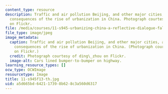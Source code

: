 ```yaml
---
content_type: resource
description: Traffic and air pollution Beijing, and other major cities, are significant
  consequences of the rise of urbanization in China. Photograph courtesy of ding_zhou
  on Flickr.
file: /media/courses/11-s945-urbanizing-china-a-reflective-dialogue-fall-2013/a5d665bd642117398b628c3a560d6317_11-s945f13-th.jpg
file_type: image/jpeg
image_metadata:
  caption: Traffic and air pollution Beijing, and other major cities, are significant
    consequences of the rise of urbanization in China. (Photograph courtesy of [ding\_zhou](https://www.flickr.com/photos/ding_zhou/8602418615/)
    on Flickr.)
  credit: Photograph courtesy of ding\_zhou on Flickr.
  image-alt: Cars lined bumper-to-bumper on highway.
learning_resource_types: []
ocw_type: OCWImage
resourcetype: Image
title: 11-s945f13-th.jpg
uid: a5d665bd-6421-1739-8b62-8c3a560d6317
---
```

